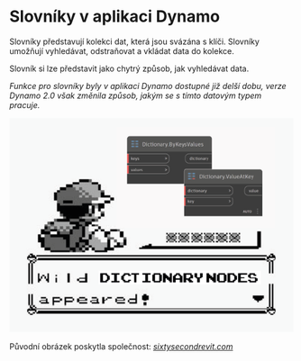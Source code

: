 # Slovníky v aplikaci Dynamo

Slovníky představují kolekci dat, která jsou svázána s klíči. Slovníky umožňují vyhledávat, odstraňovat a vkládat data do kolekce.

Slovník si lze představit jako chytrý způsob, jak vyhledávat data.

_Funkce pro slovníky byly v aplikaci Dynamo dostupné již delší dobu, verze Dynamo 2.0 však změnila způsob, jakým se s tímto datovým typem pracuje._

![](../images/5-5/wildDictionary.png)

Původní obrázek poskytla společnost: [_sixtysecondrevit.com_](http://sixtysecondrevit.com/2018-01-22-new-dictionary-nodes-in-dynamobim-daily-build/)
